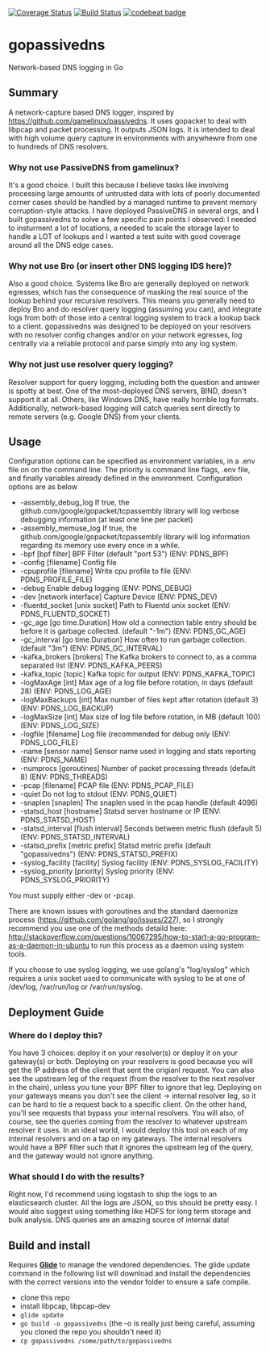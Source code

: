 
[![Coverage Status](https://coveralls.io/repos/github/Phillipmartin/gopassivedns/badge.svg?branch=master)](https://coveralls.io/github/Phillipmartin/gopassivedns?branch=master)
[![Build Status](https://travis-ci.org/Phillipmartin/gopassivedns.svg?branch=master)](https://travis-ci.org/Phillipmartin/gopassivedns)
[![codebeat badge](https://codebeat.co/badges/14054f87-dca5-4ee1-a4ac-49266fa04019)](https://codebeat.co/projects/github-com-phillipmartin-gopassivedns)

# gopassivedns
Network-based DNS logging in Go

## Summary
A network-capture based DNS logger, inspired by https://github.com/gamelinux/passivedns.  It uses gopacket to deal with libpcap and packet processing.  It outputs JSON logs.  It is intended to deal with high volume query capture in environments with anywhewre from one to hundreds of DNS resolvers.

### Why not use PassiveDNS from gamelinux?
It's a good choice.  I built this because I believe tasks like involving processing large amounts of untrusted data with lots of poorly documented corner cases should be handled by a managed runtime to prevent memory corruption-style attacks.  I have deployed PassiveDNS in several orgs, and I built gopassivedns to solve a few specific pain points I observed: I needed to insturment a lot of locations, a needed to scale the storage layer to handle a LOT of lookups and I wanted a test suite with good coverage around all the DNS edge cases.

### Why not use Bro (or insert other DNS logging IDS here)?
Also a good choice.  Systems like Bro are generally deployed on network egresses, which has the consequence of masking the real source of the lookup behind your recursive resolvers.  This means you generally need to deploy Bro and do resolver query logging (assuming you can), and integrate logs from both of those into a central logging system to track a lookup back to a client.  gopassivedns was designed to be deployed on your resolvers with no resolver config changes and/or on your network egresses, log centrally via a reliable protocol and parse simply into any log system.  

### Why not just use resolver query logging?
Resolver support for query logging, including both the question and answer is spotty at best.  One of the most-deployed DNS servers, BIND, doesn't support it at all.  Others, like Windows DNS, have really horrible log formats.  Additionally, network-based logging will catch queries sent directly to remote servers (e.g. Google DNS) from your clients.

## Usage
Configuration options can be specified as environment variables, in a .env file on on the command line.  The priority is command line flags, .env file, and finally variables already defined in the environment.  Configuration options are as below

   * -assembly_debug_log 	            If true, the github.com/google/gopacket/tcpassembly library will log verbose debugging information (at least one line per packet)
   * -assembly_memuse_log               If true, the github.com/google/gopacket/tcpassembly library will log information regarding its memory use every once in a while.
   * -bpf [bpf filter]                  BPF Filter (default "port 53") (ENV: PDNS_BPF)
   * -config [filename]        	        Config file
   * -cpuprofile [filename]    	        Write cpu profile to file (ENV: PDNS_PROFILE_FILE)
   * -debug                 	        Enable debug logging (ENV: PDNS_DEBUG)
   * -dev [network interface]  	        Capture Device (ENV: PDNS_DEV)
   * -fluentd_socket [unix socket]      Path to Fluentd unix socket (ENV: PDNS_FLUENTD_SOCKET)
   * -gc_age [go time.Duration]    	    How old a connection table entry should be before it is garbage collected. (default "-1m") (ENV: PDNS_GC_AGE)
   * -gc_interval [go time.Duration]  	How often to run garbage collection. (default "3m") (ENV: PDNS_GC_INTERVAL)
   * -kafka_brokers [brokers]       	The Kafka brokers to connect to, as a comma separated list (ENV: PDNS_KAFKA_PEERS)
   * -kafka_topic [topic]               Kafka topic for output (ENV: PDNS_KAFKA_TOPIC)
   * -logMaxAge [int]                  	Max age of a log file before rotation, in days (default 28) (ENV: PDNS_LOG_AGE)
   * -logMaxBackups [int]           	Max number of files kept after rotation (default 3) (ENV: PDNS_LOG_BACKUP)
   * -logMaxSize [int]                  Max size of log file before rotation, in MB (default 100) (ENV: PDNS_LOG_SIZE)
   * -logfile [filename]            	Log file (recommended for debug only (ENV: PDNS_LOG_FILE)
   * -name [sensor name]            	Sensor name used in logging and stats reporting (ENV: PDNS_NAME)
   * -numprocs [goroutines]             Number of packet processing threads (default 8) (ENV: PDNS_THREADS)
   * -pcap [filename]                   PCAP file (ENV: PDNS_PCAP_FILE)
   * -quiet                             Do not log to stdout (ENV: PDNS_QUIET)
   * -snaplen [snaplen]                 The snaplen used in the pcap handle (default 4096)
   * -statsd_host [hostname]        	Statsd server hostname or IP (ENV: PDNS_STATSD_HOST)
   * -statsd_interval [flush interval]  Seconds between metric flush (default 5) (ENV: PDNS_STATSD_INTERVAL)
   * -statsd_prefix [metric prefix]     Statsd metric prefix (default "gopassivedns") (ENV: PDNS_STATSD_PREFIX)
   * -syslog_facility [facility]        Syslog facility (ENV: PDNS_SYSLOG_FACILITY)
   * -syslog_priority [priority]        Syslog priority (ENV: PDNS_SYSLOG_PRIORITY)

You must supply either -dev or -pcap.  

There are known issues with goroutines and the standard daemonize process (https://github.com/golang/go/issues/227), so I strongly recommend you use one of the methods detaild here: http://stackoverflow.com/questions/10067295/how-to-start-a-go-program-as-a-daemon-in-ubuntu to run this process as a daemon using system tools.

If you choose to use syslog logging, we use golang's "log/syslog" which requires a unix socket used to communicate with syslog to be at one of /dev/log, /var/run/log or /var/run/syslog.

## Deployment Guide

### Where do I deploy this?
You have 3 choices: deploy it on your resolver(s) or deploy it on your gateway(s) or both.  Deploying on your resolvers is good because you will get the IP address of the client that sent the origianl request.  You can also see the upstream leg of the request (from the resolver to the next resolver in the chain), unless you tune your BPF filter to ignore that leg.  Deploying on your gateways means you don't see the client -> internal resolver leg, so it can be hard to tie a request back to a specific client.  On the other hand, you'll see requests that bypass your internal resolvers.  You will also, of course, see the queries coming from the resolver to whatever upstream resolver it uses.  In an ideal world, I would deploy this tool on each of my internal resolvers and on a tap on my gateways.  The internal resolvers would have a BPF filter such that it ignores the upstream leg of the query, and the gateway would not ignore anything.

### What should I do with the results?
Right now, I'd recommend using logstash to ship the logs to an elasticsearch cluster.  All the logs are JSON, so this should be pretty easy.  I would also suggest using something like HDFS for long term storage and bulk analysis.  DNS queries are an amazing source of internal data!

## Build and install

Requires **[Glide](https://github.com/Masterminds/glide)** to manage the vendored dependencies. The glide update command in the following list will download and install the dependencies with the correct versions into the vendor folder to ensure a safe compile.

   * clone this repo
   * install libpcap, libpcap-dev
   * ```glide update```
   * ```go build -o gopassivedns```  (the -o is really just being careful, assuming you cloned the repo you shouldn't need it)
   * ```cp gopassivedns /some/path/to/gopassivedns```

